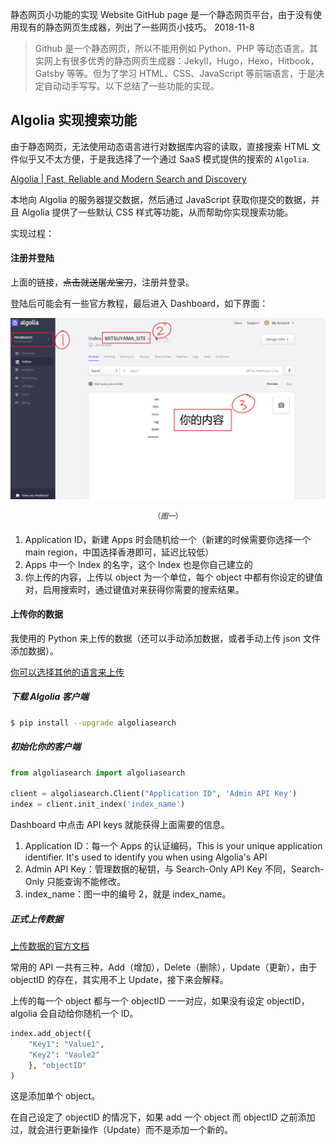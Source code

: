 静态网页小功能的实现
Website
GitHub page 是一个静态网页平台，由于没有使用现有的静态网页生成器，列出了一些网页小技巧。
2018-11-8

> Github 是一个静态网页，所以不能用例如 Python、PHP 等动态语言。其实网上有很多优秀的静态网页生成器：Jekyll，Hugo，Hexo，Hitbook，Gatsby 等等。但为了学习 HTML、CSS、JavaScript 等前端语言，于是决定自动动手写写。以下总结了一些功能的实现。

## Algolia 实现搜索功能

由于静态网页，无法使用动态语言进行对数据库内容的读取，直接搜索 HTML 文件似乎又不太方便，于是我选择了一个通过 SaaS 模式提供的搜索的 `Algolia`.

[Algolia | Fast, Reliable and Modern Search and Discovery](https://www.algolia.com/)

本地向 Algolia 的服务器提交数据，然后通过 JavaScript 获取你提交的数据，并且 Algolia 提供了一些默认 CSS 样式等功能，从而帮助你实现搜索功能。

实现过程：

#### 注册并登陆

上面的链接，~~点击就送屠龙宝刀~~，注册并登录。



登陆后可能会有一些官方教程，最后进入 Dashboard，如下界面：

![1541685074182](../img/website/1541685074182.png)

$$
^{（图一）}
$$

1. Application ID，新建 Apps 时会随机给一个（新建的时候需要你选择一个 main region，中国选择香港即可，延迟比较低）
2. Apps 中一个 Index 的名字，这个 Index 也是你自己建立的
3. 你上传的内容，上传以 object 为一个单位，每个 object 中都有你设定的键值对，启用搜索时，通过键值对来获得你需要的搜索结果。

#### 上传你的数据

我使用的 Python 来上传的数据（还可以手动添加数据，或者手动上传 json 文件添加数据）。

[你可以选择其他的语言来上传](https://www.algolia.com/doc/api-reference/)

##### 下载 Algolia 客户端

```bash
$ pip install --upgrade algoliasearch
```

##### 初始化你的客户端

```python
from algoliasearch import algoliasearch

client = algoliasearch.Client("Application ID", 'Admin API Key')
index = client.init_index('index_name')
```

Dashboard 中点击 API keys 就能获得上面需要的信息。

1. Application ID：每一个 Apps 的认证编码，This is your unique application identifier. It's used to identify you when using Algolia's API
2. Admin API Key：管理数据的秘钥，与 Search-Only API Key 不同，Search-Only 只能查询不能修改。
3. index_name：图一中的编号 2，就是 index_name。

##### 正式上传数据

[上传数据的官方文档](https://www.algolia.com/doc/api-client/indexing/)

常用的 API 一共有三种，Add（增加），Delete（删除），Update（更新），由于 objectID 的存在，其实用不上 Update，接下来会解释。

上传的每一个 object 都与一个 objectID 一一对应，如果没有设定 objectID，algolia 会自动给你随机一个 ID。

```python
index.add_object({
	"Key1": "Value1",
	"Key2": "Vaule2"
	}, "objectID"
)
```

这是添加单个 object。

在自己设定了 objectID 的情况下，如果 add 一个 object 而 objectID 之前添加过，就会进行更新操作（Update）而不是添加一个新的。